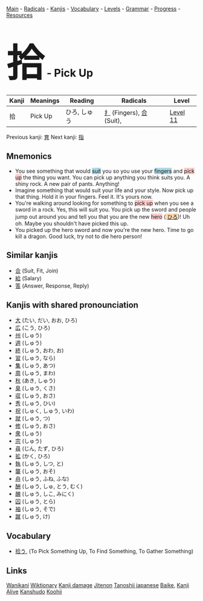 <style> bigfont {font-size: 100px}</style>
[Main](../README.md) -
[Radicals](../radicals.md) -
[Kanjis](../kanjis.md) -
[Vocabulary](../vocabulary.md) -
[Levels](../levels.md) -
[Grammar](../grammar.md) - 
[Progress](../progress.md) -
[Resources](../resources.md)
# <bigfont> 拾</bigfont> - Pick Up 

| Kanji | Meanings | Reading | Radicals | Level |
| --- | --- | --- | --- | --- |
| 拾 | Pick Up | ひろ, しゅう | [扌](../radicals/扌.md) (Fingers), [合](../radicals/合.md) (Suit),  | [Level 11](../levels/wk_level11.md) |

Previous kanji: [育](育.md) Next kanji: [指](指.md) 

## Mnemonics
 * You see something that would <span style="background-color:#ADD8E6"> suit</span> you so you use your <span style="background-color:#ADD8E6"> fingers</span> and <span style="background-color:#ffcccb"> pick up</span> the thing you want. You can pick up anything you think suits you. A shiny rock. A new pair of pants. Anything!
* Imagine something that would suit your life and your style. Now pick up that thing. Hold it in your fingers. Feel it. It's yours now.
* You're walking around looking for something to <span style="background-color:#ffcccb"> pick up</span> when you see a sword in a rock. Yes, this will suit you. You pick up the sword and people jump out around you and tell you that you are the new <span style="background-color:#ffcccb"> hero</span> (<span style="background-color:#fed8b1"> [ひろ](https://jisho.org/search/ひろ)</span>)! Uh oh. Maybe you shouldn't have picked this up.
* You picked up the hero sword and now you're the new hero. Time to go kill a dragon. Good luck, try not to die hero person!


## Similar kanjis
 * [合](合.md) (Suit, Fit, Join)
* [給](給.md) (Salary)
* [答](答.md) (Answer, Response, Reply)



## Kanjis with shared pronounciation
 * [大](大.md) (たい, だい, おお, ひろ)
* [広](広.md) (こう, ひろ)
* [州](州.md) (しゅう)
* [週](週.md) (しゅう)
* [終](終.md) (しゅう, おわ, お)
* [習](習.md) (しゅう, なら)
* [集](集.md) (しゅう, あつ)
* [周](周.md) (しゅう, まわ)
* [秋](秋.md) (あき, しゅう)
* [臭](臭.md) (しゅう, くさ)
* [収](収.md) (しゅう, おさ)
* [秀](秀.md) (しゅう, ひい)
* [祝](祝.md) (しゅく, しゅう, いわ)
* [就](就.md) (しゅう, つ)
* [修](修.md) (しゅう, おさ)
* [衆](衆.md) (しゅう)
* [宗](宗.md) (しゅう)
* [尋](尋.md) (じん, たず, ひろ)
* [拡](拡.md) (かく, ひろ)
* [執](執.md) (しゅう, しつ, と)
* [襲](襲.md) (しゅう, おそ)
* [舟](舟.md) (しゅう, ふね, ふな)
* [酬](酬.md) (しゅう, しゅ, とう, むく)
* [醜](醜.md) (しゅう, しこ, みにく)
* [囚](囚.md) (しゅう, とら)
* [袖](袖.md) (しゅう, そで)
* [蹴](蹴.md) (しゅう, け)



## Vocabulary
 * [拾う](../vocabulary/拾.md), (To Pick Something Up, To Find Something, To Gather Something)




## Links 


[Wanikani](https://www.wanikani.com/kanji/拾)
[Wiktionary](https://en.wiktionary.org/wiki/拾)
[Kanji damage](http://www.kanjidamage.com/kanji/search?utf8=✓&q=拾)
[Jitenon](https://jitenon.com/kanji/拾)
[Tanoshii japanese](https://www.tanoshiijapanese.com/dictionary/kanji.cfm?k=拾)
[Baike](https://baike.baidu.com/item/拾),
[Kanji Alive](https://app.kanjialive.com/拾)
[Kanshudo](https://www.kanshudo.com/searchmn?q=拾)
[Koohii](https://kanji.koohii.com/study/kanji/拾)
